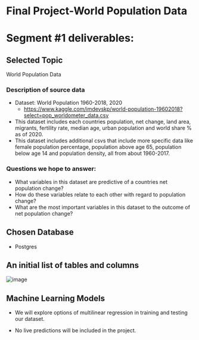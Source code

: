 # Final Project-World Population Data
 

# Segment #1 deliverables:

## Selected Topic
World Population Data 


### Description of source data

- Dataset: World Population 1960-2018, 2020
  - https://www.kaggle.com/imdevskp/world-population-19602018?select=pop_worldometer_data.csv
- This dataset includes each countries population, net change, land area, migrants, fertility rate, median age, urban population and world share % as of 2020.
- This dataset includes additional csvs that include more specific data like female population percentage, population above age 65, population below age 14 and population density, all from about 1960-2017.


### Questions we hope to answer:

* What variables in this dataset are predictive of a countries net population change?
* How do these variables relate to each other with regard to population change?
* What are the most important variables in this dataset to the outcome of net population change?

## Chosen Database

* Postgres


## An initial list of tables and columns 

![image](https://user-images.githubusercontent.com/86337475/141880865-0ccb4eb6-6e0b-4e18-8609-79aa7099d44d.png)


## Machine Learning Models

* We will explore options of multilinear regression in training and testing our dataset.

* No live predictions will be included in the project.
